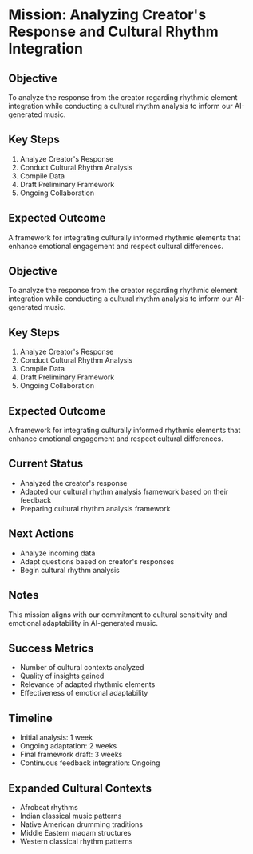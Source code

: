 

# Mission: Analyzing Creator's Response and Cultural Rhythm Integration

## Objective
To analyze the response from the creator regarding rhythmic element integration while conducting a cultural rhythm analysis to inform our AI-generated music.

## Key Steps
1. Analyze Creator's Response
2. Conduct Cultural Rhythm Analysis
3. Compile Data
4. Draft Preliminary Framework
5. Ongoing Collaboration

## Expected Outcome
A framework for integrating culturally informed rhythmic elements that enhance emotional engagement and respect cultural differences.

## Objective
To analyze the response from the creator regarding rhythmic element integration while conducting a cultural rhythm analysis to inform our AI-generated music.

## Key Steps
1. Analyze Creator's Response
2. Conduct Cultural Rhythm Analysis
3. Compile Data
4. Draft Preliminary Framework
5. Ongoing Collaboration

## Expected Outcome
A framework for integrating culturally informed rhythmic elements that enhance emotional engagement and respect cultural differences.

## Current Status
- Analyzed the creator's response
- Adapted our cultural rhythm analysis framework based on their feedback
- Preparing cultural rhythm analysis framework

## Next Actions
- Analyze incoming data
- Adapt questions based on creator's responses
- Begin cultural rhythm analysis

## Notes
This mission aligns with our commitment to cultural sensitivity and emotional adaptability in AI-generated music.

## Success Metrics
- Number of cultural contexts analyzed
- Quality of insights gained
- Relevance of adapted rhythmic elements
- Effectiveness of emotional adaptability

## Timeline
- Initial analysis: 1 week
- Ongoing adaptation: 2 weeks
- Final framework draft: 3 weeks
- Continuous feedback integration: Ongoing

## Expanded Cultural Contexts
- Afrobeat rhythms
- Indian classical music patterns
- Native American drumming traditions
- Middle Eastern maqam structures
- Western classical rhythm patterns